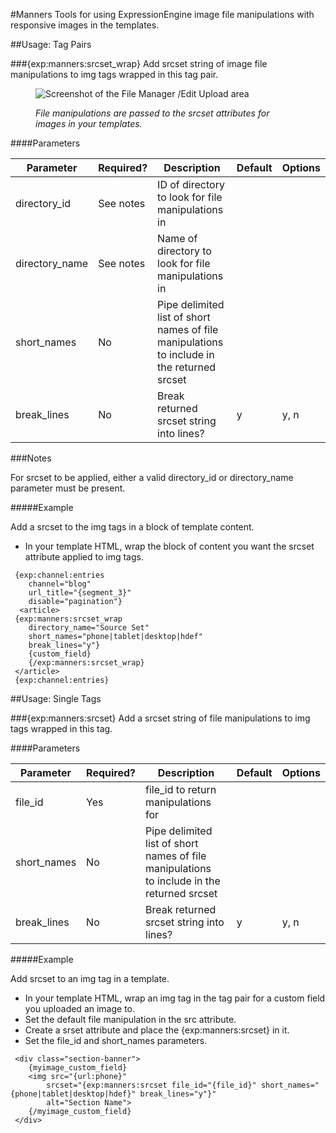 #Manners
Tools for using ExpressionEngine image file manipulations with responsive images in the templates.


##Usage: Tag Pairs

###{exp:manners:srcset_wrap}
Add srcset string of image file manipulations to img tags wrapped in this tag pair.

<figure>
	<img src="http://panchesco.com/media/image-manipulations.png" alt="Screenshot of the File Manager /Edit Upload area">
	<figcaption><p><em>File manipulations are passed to the srcset attributes for images in your templates.</em></p></figcaption>
</figure>

####Parameters

| Parameter | Required? |	Description | Default | Options
| --- | --- | --- | --- | --- |
| directory_id | See notes | ID of directory to look for file manipulations in | | |
| directory_name | See notes | Name of directory to look for file manipulations in | | |
| short_names | No	| Pipe delimited list of short names of file manipulations <br>to include in the returned srcset |  |	|
| break_lines | No	| Break returned srcset string into lines? | y | y, n	|

###Notes

For srcset to be applied, either a valid directory_id or directory_name parameter must be present.


#####Example

Add a srcset to the img tags in a block of template content.

* In your template HTML, wrap the block of content you want the srcset attribute applied to img tags.
```
 {exp:channel:entries 
 	channel="blog" 
 	url_title="{segment_3}"
 	disable="pagination"}
  <article>
 {exp:manners:srcset_wrap
	directory_name="Source Set"
	short_names="phone|tablet|desktop|hdef"
	break_lines="y"}
	{custom_field}
	{/exp:manners:srcset_wrap}
 </article>
 {exp:channel:entries}

```

##Usage: Single Tags

###{exp:manners:srcset}
Add a srcset string of file manipulations to img tags wrapped in this tag.


####Parameters

| Parameter | Required? |	Description | Default | Options
| --- | --- | --- | --- | --- |
| file_id | Yes | file_id to return manipulations for | | |
| short_names | No	| Pipe delimited list of short names of file manipulations <br>to include in the returned srcset |  |	|
| break_lines | No	| Break returned srcset string into lines? | y | y, n	|

#####Example

Add srcset to an img tag in a template.

* In your template HTML, wrap an img tag in the tag pair for a custom field you uploaded an image to.
* Set the default file manipulation in the src attribute.
* Create a srset attribute and place the {exp:manners:srcset} in it. 
* Set the file_id and short_names parameters. 
 
```
 <div class="section-banner">
 	{myimage_custom_field}
 	<img src="{url:phone}"
 		srcset="{exp:manners:srcset file_id="{file_id}" short_names="{phone|tablet|desktop|hdef}" break_lines="y"}"
 		alt="Section Name">
 	{/myimage_custom_field}
 </div>

```
